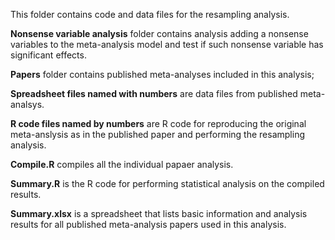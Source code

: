This folder contains code and data files for the resampling analysis. 

**Nonsense variable analysis** folder contains analysis adding a nonsense variables to the meta-analysis model and test if such nonsense variable has significant effects. 

**Papers** folder contains published meta-analyses included in this analysis;

**Spreadsheet files named with numbers** are data files from published meta-analsys. 

**R code files named by numbers** are R code for reproducing the original meta-anslysis as in the published paper and performing the resampling analysis. 

**Compile.R** compiles all the individual papaer analysis. 

**Summary.R** is the R code for performing statistical analysis on the compiled results. 

**Summary.xlsx** is a spreadsheet that lists basic information and analysis results for all published meta-analysis papers used in this analysis.
